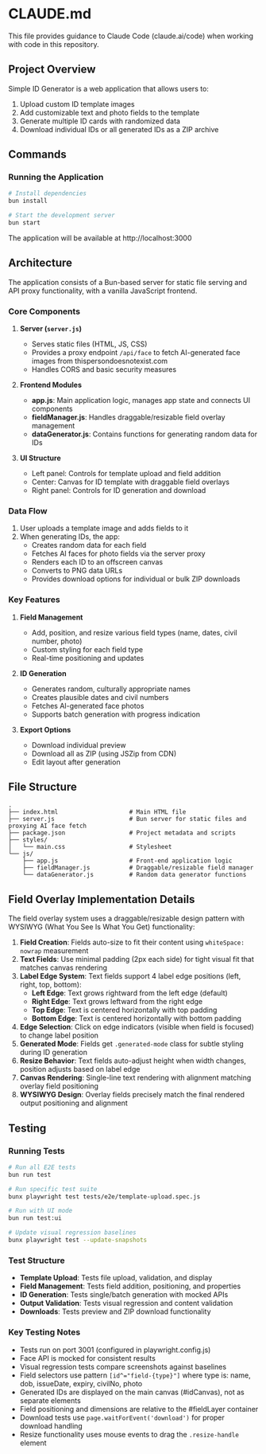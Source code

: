 # CLAUDE.md

This file provides guidance to Claude Code (claude.ai/code) when working with code in this repository.

## Project Overview

Simple ID Generator is a web application that allows users to:
1. Upload custom ID template images
2. Add customizable text and photo fields to the template
3. Generate multiple ID cards with randomized data
4. Download individual IDs or all generated IDs as a ZIP archive

## Commands

### Running the Application
```bash
# Install dependencies
bun install

# Start the development server
bun start
```

The application will be available at http://localhost:3000


## Architecture

The application consists of a Bun-based server for static file serving and API proxy functionality, with a vanilla JavaScript frontend.

### Core Components

1. **Server (`server.js`)**
   - Serves static files (HTML, JS, CSS)
   - Provides a proxy endpoint `/api/face` to fetch AI-generated face images from thispersondoesnotexist.com
   - Handles CORS and basic security measures

2. **Frontend Modules**
   - **app.js**: Main application logic, manages app state and connects UI components
   - **fieldManager.js**: Handles draggable/resizable field overlay management
   - **dataGenerator.js**: Contains functions for generating random data for IDs

3. **UI Structure**
   - Left panel: Controls for template upload and field addition
   - Center: Canvas for ID template with draggable field overlays
   - Right panel: Controls for ID generation and download

### Data Flow

1. User uploads a template image and adds fields to it
2. When generating IDs, the app:
   - Creates random data for each field
   - Fetches AI faces for photo fields via the server proxy
   - Renders each ID to an offscreen canvas
   - Converts to PNG data URLs
   - Provides download options for individual or bulk ZIP downloads

### Key Features

1. **Field Management**
   - Add, position, and resize various field types (name, dates, civil number, photo)
   - Custom styling for each field type
   - Real-time positioning and updates

2. **ID Generation**
   - Generates random, culturally appropriate names
   - Creates plausible dates and civil numbers
   - Fetches AI-generated face photos
   - Supports batch generation with progress indication

3. **Export Options**
   - Download individual preview
   - Download all as ZIP (using JSZip from CDN)
   - Edit layout after generation

## File Structure

```
.
├── index.html                    # Main HTML file
├── server.js                     # Bun server for static files and proxying AI face fetch
├── package.json                  # Project metadata and scripts
├── styles/
│   └── main.css                  # Stylesheet
└── js/
    ├── app.js                    # Front-end application logic
    ├── fieldManager.js           # Draggable/resizable field manager
    └── dataGenerator.js          # Random data generator functions
```


## Field Overlay Implementation Details

The field overlay system uses a draggable/resizable design pattern with WYSIWYG (What You See Is What You Get) functionality:

1. **Field Creation**: Fields auto-size to fit their content using `whiteSpace: nowrap` measurement
2. **Text Fields**: Use minimal padding (2px each side) for tight visual fit that matches canvas rendering
3. **Label Edge System**: Text fields support 4 label edge positions (left, right, top, bottom):
   - **Left Edge**: Text grows rightward from the left edge (default)
   - **Right Edge**: Text grows leftward from the right edge
   - **Top Edge**: Text is centered horizontally with top padding
   - **Bottom Edge**: Text is centered horizontally with bottom padding
4. **Edge Selection**: Click on edge indicators (visible when field is focused) to change label position
5. **Generated Mode**: Fields get `.generated-mode` class for subtle styling during ID generation
6. **Resize Behavior**: Text fields auto-adjust height when width changes, position adjusts based on label edge
7. **Canvas Rendering**: Single-line text rendering with alignment matching overlay field positioning
8. **WYSIWYG Design**: Overlay fields precisely match the final rendered output positioning and alignment

## Testing

### Running Tests
```bash
# Run all E2E tests
bun run test

# Run specific test suite
bunx playwright test tests/e2e/template-upload.spec.js

# Run with UI mode
bun run test:ui

# Update visual regression baselines
bunx playwright test --update-snapshots
```

### Test Structure
- **Template Upload**: Tests file upload, validation, and display
- **Field Management**: Tests field addition, positioning, and properties
- **ID Generation**: Tests single/batch generation with mocked APIs
- **Output Validation**: Tests visual regression and content validation
- **Downloads**: Tests preview and ZIP download functionality

### Key Testing Notes
- Tests run on port 3001 (configured in playwright.config.js)
- Face API is mocked for consistent results
- Visual regression tests compare screenshots against baselines
- Field selectors use pattern `[id^="field-{type}"]` where type is: name, dob, issueDate, expiry, civilNo, photo
- Generated IDs are displayed on the main canvas (#idCanvas), not as separate elements
- Field positioning and dimensions are relative to the #fieldLayer container
- Download tests use `page.waitForEvent('download')` for proper download handling
- Resize functionality uses mouse events to drag the `.resize-handle` element